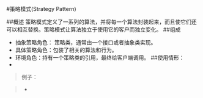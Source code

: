 #策略模式(Strategy Pattern)

##概述
策略模式定义了一系列的算法，并将每一个算法封装起来，而且使它们还可以相互替换。策略模式让算法独立于使用它的客户而独立变化。
##组成

* 抽象策略角色： 策略类，通常由一个接口或者抽象类实现。
* 具体策略角色：包装了相关的算法和行为。
* 环境角色：持有一个策略类的引用，最终给客户端调用。
##使用情形：
* 
>例子：

>* 




